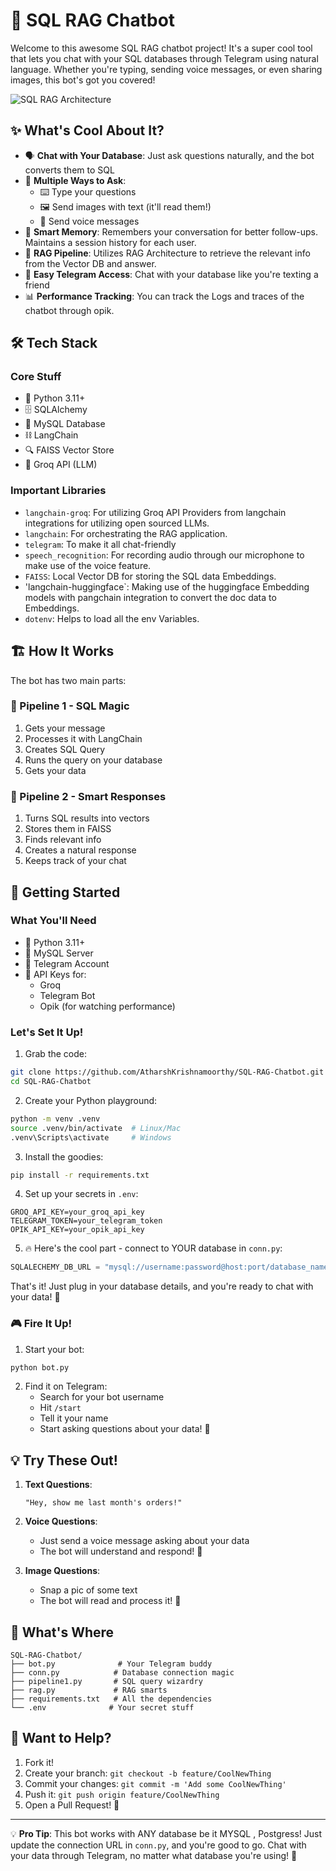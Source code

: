 # 🤖 SQL RAG Chatbot

Welcome to this awesome SQL RAG chatbot project! It's a super cool tool that lets you chat with your SQL databases through Telegram using natural language. Whether you're typing, sending voice messages, or even sharing images, this bot's got you covered! 

![SQL RAG Architecture](https://github.com/AtharshKrishnamoorthy/SQL-RAG-Chatbot/blob/main/SQL%20RAG%20Architecture%20Final.png)

## ✨ What's Cool About It?

- 🗣️ **Chat with Your Database**: Just ask questions naturally, and the bot converts them to SQL
- 📱 **Multiple Ways to Ask**:
  - ⌨️ Type your questions
  - 🖼️ Send images with text (it'll read them!)
  - 🎤 Send voice messages
- 🧠 **Smart Memory**: Remembers your conversation for better follow-ups. Maintains  a session history for each user.
- 🎯 **RAG Pipeline**: Utilizes RAG Architecture to retrieve the relevant info from the Vector DB and answer.
- 📱 **Easy Telegram Access**: Chat with your database like you're texting a friend
- 📊 **Performance Tracking**: You can track the Logs and traces of the chatbot through opik. 

## 🛠️ Tech Stack

### Core Stuff
- 🐍 Python 3.11+
- 🗄️ SQLAlchemy
- 🎲 MySQL Database
- ⛓️ LangChain
- 🔍 FAISS Vector Store
- 🧠 Groq API (LLM)

### Important Libraries
- `langchain-groq`: For utilizing Groq API Providers from langchain integrations for utilizing open sourced LLMs.
- `langchain`: For orchestrating the RAG application. 
- `telegram`: To make it all chat-friendly
- `speech_recognition`: For recording audio through our microphone to make use of the voice feature. 
- `FAISS`: Local Vector DB for storing the SQL data Embeddings.
- 'langchain-huggingface`: Making use of the huggingface Embedding models with pangchain integration to convert the doc data to Embeddings. 
- `dotenv`: Helps to load all the env Variables. 

## 🏗️ How It Works

The bot has two main parts:

### 🎯 Pipeline 1 - SQL Magic
1. Gets your message
2. Processes it with LangChain
3. Creates SQL Query
4. Runs the query on your database
5. Gets your data

### 🎨 Pipeline 2 - Smart Responses
1. Turns SQL results into vectors
2. Stores them in FAISS
3. Finds relevant info
4. Creates a natural response
5. Keeps track of your chat

## 🚀 Getting Started

### What You'll Need
- 🐍 Python 3.11+
- 🎲 MySQL Server
- 📱 Telegram Account
- 🔑 API Keys for:
  - Groq
  - Telegram Bot
  - Opik (for watching performance)

### Let's Set It Up!

1. Grab the code:
```bash
git clone https://github.com/AtharshKrishnamoorthy/SQL-RAG-Chatbot.git
cd SQL-RAG-Chatbot
```

2. Create your Python playground:
```bash
python -m venv .venv
source .venv/bin/activate  # Linux/Mac
.venv\Scripts\activate     # Windows
```

3. Install the goodies:
```bash
pip install -r requirements.txt
```

4. Set up your secrets in `.env`:
```env
GROQ_API_KEY=your_groq_api_key
TELEGRAM_TOKEN=your_telegram_token
OPIK_API_KEY=your_opik_api_key
```

5. 🔥 Here's the cool part - connect to YOUR database in `conn.py`:
```python
SQLALECHEMY_DB_URL = "mysql://username:password@host:port/database_name"
```

That's it! Just plug in your database details, and you're ready to chat with your data! 🎉

### 🎮 Fire It Up!

1. Start your bot:
```bash
python bot.py
```

2. Find it on Telegram:
   - Search for your bot username
   - Hit `/start`
   - Tell it your name
   - Start asking questions about your data! 🚀

## 💡 Try These Out!

1. **Text Questions**:
   ```
   "Hey, show me last month's orders!"
   ```

2. **Voice Questions**:
   - Just send a voice message asking about your data
   - The bot will understand and respond! 🎤

3. **Image Questions**:
   - Snap a pic of some text
   - The bot will read and process it! 📸

## 📁 What's Where

```
SQL-RAG-Chatbot/
├── bot.py              # Your Telegram buddy
├── conn.py            # Database connection magic
├── pipeline1.py       # SQL query wizardry
├── rag.py             # RAG smarts
├── requirements.txt   # All the dependencies
└── .env              # Your secret stuff
```

## 🤝 Want to Help?

1. Fork it!
2. Create your branch: `git checkout -b feature/CoolNewThing`
3. Commit your changes: `git commit -m 'Add some CoolNewThing'`
4. Push it: `git push origin feature/CoolNewThing`
5. Open a Pull Request! 🎉

---

💡 **Pro Tip**: This bot works with ANY  database be it MYSQL , Postgress! Just update the connection URL in `conn.py`, and you're good to go. Chat with your data through Telegram, no matter what database you're using! 🚀
